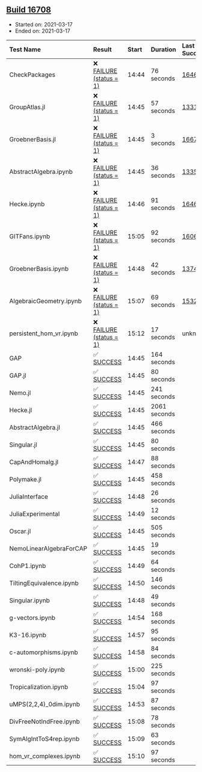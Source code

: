 ## [Build 16708](https://oscarci.mathematik.uni-kl.de/job/oscar/16708/)

* Started on: 2021-03-17
* Ended on: 2021-03-17

| Test Name    | Result | Start | Duration | Last Success | First Failure |
|:-------------|:-------|:------|:---------|:-------------|:--------------|
| CheckPackages | ❌ [FAILURE (status = 1)](https://oscarci.mathematik.uni-kl.de/job/oscar/16708/artifact/logs/build-16708/CheckPackages.log) | 14:44 | 76 seconds | [16463](https://oscarci.mathematik.uni-kl.de/job/oscar/16463/) | [16464](https://oscarci.mathematik.uni-kl.de/job/oscar/16464/) |
| GroupAtlas.jl | ❌ [FAILURE (status = 1)](https://oscarci.mathematik.uni-kl.de/job/oscar/16708/artifact/logs/build-16708/GroupAtlas.jl.log) | 14:45 | 57 seconds | [13311](https://oscarci.mathematik.uni-kl.de/job/oscar/13311/) | [13312](https://oscarci.mathematik.uni-kl.de/job/oscar/13312/) |
| GroebnerBasis.jl | ❌ [FAILURE (status = 1)](https://oscarci.mathematik.uni-kl.de/job/oscar/16708/artifact/logs/build-16708/GroebnerBasis.jl.log) | 14:45 | 3 seconds | [16676](https://oscarci.mathematik.uni-kl.de/job/oscar/16676/) | [16677](https://oscarci.mathematik.uni-kl.de/job/oscar/16677/) |
| AbstractAlgebra.ipynb | ❌ [FAILURE (status = 1)](https://oscarci.mathematik.uni-kl.de/job/oscar/16708/artifact/logs/build-16708/AbstractAlgebra.ipynb.log) | 14:45 | 36 seconds | [13355](https://oscarci.mathematik.uni-kl.de/job/oscar/13355/) | [13356](https://oscarci.mathematik.uni-kl.de/job/oscar/13356/) |
| Hecke.ipynb | ❌ [FAILURE (status = 1)](https://oscarci.mathematik.uni-kl.de/job/oscar/16708/artifact/logs/build-16708/Hecke.ipynb.log) | 14:46 | 91 seconds | [16463](https://oscarci.mathematik.uni-kl.de/job/oscar/16463/) | [16464](https://oscarci.mathematik.uni-kl.de/job/oscar/16464/) |
| GITFans.ipynb | ❌ [FAILURE (status = 1)](https://oscarci.mathematik.uni-kl.de/job/oscar/16708/artifact/logs/build-16708/GITFans.ipynb.log) | 15:05 | 92 seconds | [16068](https://oscarci.mathematik.uni-kl.de/job/oscar/16068/) | [16069](https://oscarci.mathematik.uni-kl.de/job/oscar/16069/) |
| GroebnerBasis.ipynb | ❌ [FAILURE (status = 1)](https://oscarci.mathematik.uni-kl.de/job/oscar/16708/artifact/logs/build-16708/GroebnerBasis.ipynb.log) | 14:48 | 42 seconds | [13748](https://oscarci.mathematik.uni-kl.de/job/oscar/13748/) | [13749](https://oscarci.mathematik.uni-kl.de/job/oscar/13749/) |
| AlgebraicGeometry.ipynb | ❌ [FAILURE (status = 1)](https://oscarci.mathematik.uni-kl.de/job/oscar/16708/artifact/logs/build-16708/AlgebraicGeometry.ipynb.log) | 15:07 | 69 seconds | [15322](https://oscarci.mathematik.uni-kl.de/job/oscar/15322/) | [15323](https://oscarci.mathematik.uni-kl.de/job/oscar/15323/) |
| persistent_hom_vr.ipynb | ❌ [FAILURE (status = 1)](https://oscarci.mathematik.uni-kl.de/job/oscar/16708/artifact/logs/build-16708/persistent_hom_vr.ipynb.log) | 15:12 | 17 seconds | unknown | unknown |
| GAP | ✅ [SUCCESS](https://oscarci.mathematik.uni-kl.de/job/oscar/16708/artifact/logs/build-16708/GAP.log) | 14:45 | 164 seconds |  |  |
| GAP.jl | ✅ [SUCCESS](https://oscarci.mathematik.uni-kl.de/job/oscar/16708/artifact/logs/build-16708/GAP.jl.log) | 14:45 | 80 seconds |  |  |
| Nemo.jl | ✅ [SUCCESS](https://oscarci.mathematik.uni-kl.de/job/oscar/16708/artifact/logs/build-16708/Nemo.jl.log) | 14:45 | 241 seconds |  |  |
| Hecke.jl | ✅ [SUCCESS](https://oscarci.mathematik.uni-kl.de/job/oscar/16708/artifact/logs/build-16708/Hecke.jl.log) | 14:45 | 2061 seconds |  |  |
| AbstractAlgebra.jl | ✅ [SUCCESS](https://oscarci.mathematik.uni-kl.de/job/oscar/16708/artifact/logs/build-16708/AbstractAlgebra.jl.log) | 14:45 | 466 seconds |  |  |
| Singular.jl | ✅ [SUCCESS](https://oscarci.mathematik.uni-kl.de/job/oscar/16708/artifact/logs/build-16708/Singular.jl.log) | 14:45 | 80 seconds |  |  |
| CapAndHomalg.jl | ✅ [SUCCESS](https://oscarci.mathematik.uni-kl.de/job/oscar/16708/artifact/logs/build-16708/CapAndHomalg.jl.log) | 14:47 | 88 seconds |  |  |
| Polymake.jl | ✅ [SUCCESS](https://oscarci.mathematik.uni-kl.de/job/oscar/16708/artifact/logs/build-16708/Polymake.jl.log) | 14:45 | 458 seconds |  |  |
| JuliaInterface | ✅ [SUCCESS](https://oscarci.mathematik.uni-kl.de/job/oscar/16708/artifact/logs/build-16708/JuliaInterface.log) | 14:48 | 26 seconds |  |  |
| JuliaExperimental | ✅ [SUCCESS](https://oscarci.mathematik.uni-kl.de/job/oscar/16708/artifact/logs/build-16708/JuliaExperimental.log) | 14:49 | 12 seconds |  |  |
| Oscar.jl | ✅ [SUCCESS](https://oscarci.mathematik.uni-kl.de/job/oscar/16708/artifact/logs/build-16708/Oscar.jl.log) | 14:45 | 505 seconds |  |  |
| NemoLinearAlgebraForCAP | ✅ [SUCCESS](https://oscarci.mathematik.uni-kl.de/job/oscar/16708/artifact/logs/build-16708/NemoLinearAlgebraForCAP.log) | 14:45 | 19 seconds |  |  |
| CohP1.ipynb | ✅ [SUCCESS](https://oscarci.mathematik.uni-kl.de/job/oscar/16708/artifact/logs/build-16708/CohP1.ipynb.log) | 14:49 | 64 seconds |  |  |
| TiltingEquivalence.ipynb | ✅ [SUCCESS](https://oscarci.mathematik.uni-kl.de/job/oscar/16708/artifact/logs/build-16708/TiltingEquivalence.ipynb.log) | 14:50 | 146 seconds |  |  |
| Singular.ipynb | ✅ [SUCCESS](https://oscarci.mathematik.uni-kl.de/job/oscar/16708/artifact/logs/build-16708/Singular.ipynb.log) | 14:48 | 49 seconds |  |  |
| g-vectors.ipynb | ✅ [SUCCESS](https://oscarci.mathematik.uni-kl.de/job/oscar/16708/artifact/logs/build-16708/g-vectors.ipynb.log) | 14:54 | 168 seconds |  |  |
| K3-16.ipynb | ✅ [SUCCESS](https://oscarci.mathematik.uni-kl.de/job/oscar/16708/artifact/logs/build-16708/K3-16.ipynb.log) | 14:57 | 95 seconds |  |  |
| c-automorphisms.ipynb | ✅ [SUCCESS](https://oscarci.mathematik.uni-kl.de/job/oscar/16708/artifact/logs/build-16708/c-automorphisms.ipynb.log) | 14:58 | 84 seconds |  |  |
| wronski-poly.ipynb | ✅ [SUCCESS](https://oscarci.mathematik.uni-kl.de/job/oscar/16708/artifact/logs/build-16708/wronski-poly.ipynb.log) | 15:00 | 225 seconds |  |  |
| Tropicalization.ipynb | ✅ [SUCCESS](https://oscarci.mathematik.uni-kl.de/job/oscar/16708/artifact/logs/build-16708/Tropicalization.ipynb.log) | 15:04 | 97 seconds |  |  |
| uMPS(2,2,4)_0dim.ipynb | ✅ [SUCCESS](https://oscarci.mathematik.uni-kl.de/job/oscar/16708/artifact/logs/build-16708/uMPS-2-2-4-_0dim.ipynb.log) | 14:53 | 87 seconds |  |  |
| DivFreeNotIndFree.ipynb | ✅ [SUCCESS](https://oscarci.mathematik.uni-kl.de/job/oscar/16708/artifact/logs/build-16708/DivFreeNotIndFree.ipynb.log) | 15:08 | 78 seconds |  |  |
| SymAlgIntToS4rep.ipynb | ✅ [SUCCESS](https://oscarci.mathematik.uni-kl.de/job/oscar/16708/artifact/logs/build-16708/SymAlgIntToS4rep.ipynb.log) | 15:09 | 63 seconds |  |  |
| hom_vr_complexes.ipynb | ✅ [SUCCESS](https://oscarci.mathematik.uni-kl.de/job/oscar/16708/artifact/logs/build-16708/hom_vr_complexes.ipynb.log) | 15:10 | 97 seconds |  |  |
